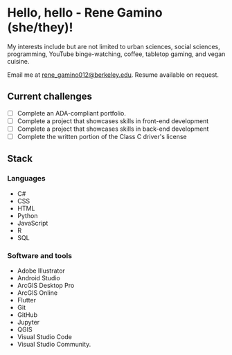 # Hello, hello - Rene Gamino **(she/they)**!
My interests include but are not limited to urban sciences, social sciences, programming, YouTube binge-watching, coffee, tabletop gaming, and vegan cuisine.

Email me at [rene_gamino012@berkeley.edu](mailto:rene_gamino012@berkeley.edu). Resume available on request. 
## Current challenges 
- [ ] Complete an ADA-compliant portfolio.
- [ ] Complete a project that showcases skills in front-end development
- [ ] Complete a project that showcases skills in back-end development
- [ ] Complete the written portion of the Class C driver's license

## Stack 
### Languages 
* C#
* CSS
* HTML
* Python
* JavaScript
* R
* SQL
### Software and tools 
* Adobe Illustrator
* Android Studio
* ArcGIS Desktop Pro
* ArcGIS Online
* Flutter
* Git
* GitHub
* Jupyter
* QGIS
* Visual Studio Code
* Visual Studio Community.

